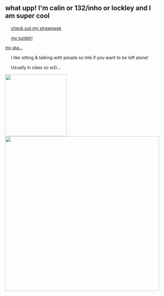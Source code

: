 ## what upp! I'm calin or 132/inho or lockley and I am super cool

<img src="https://i.imgur.com/cKBYkqk.png" width="15"/> [check out my strawpage](https://moonsauce.straw.page/) <img src="https://i.imgur.com/3BExzD9.png" width="15"/>

<img src="https://i.imgur.com/cKBYkqk.png" width="15"/> [my tumblr!](https://www.tumblr.com/calindean) <img src="https://i.imgur.com/3BExzD9.png" width="15"/>

[my ata...](https://calindean.atabook.org/)


<img src="https://i.imgur.com/HZhAnBH.png" width="15"/> I like sitting & talking with people so lmk if you want to be left alone! 

<img src="https://i.imgur.com/HZhAnBH.png" width="15"/> Usually in class so w2i...

<img src="https://c.tenor.com/YZMR2Zl5TjQAAAAC/tenor.gif" width="200"/>

<img src="https://dividers.crd.co/assets/images/gallery06/1a56c58f.png?v=05d33f91" width="500"/>

  

<!--
**pllayer-132/pllayer-132** is a ✨ _special_ ✨ repository because its `README.md` (this file) appears on your GitHub profile.

Here are some ideas to get you started:

- 🔭 I’m currently working on ...
- 🌱 I’m currently learning ...
- 👯 I’m looking to collaborate on ...
- 🤔 I’m looking for help with ...
- 💬 Ask me about ...
- 📫 How to reach me: ...
- 😄 Pronouns: ...
- ⚡ Fun fact: ...
-->
